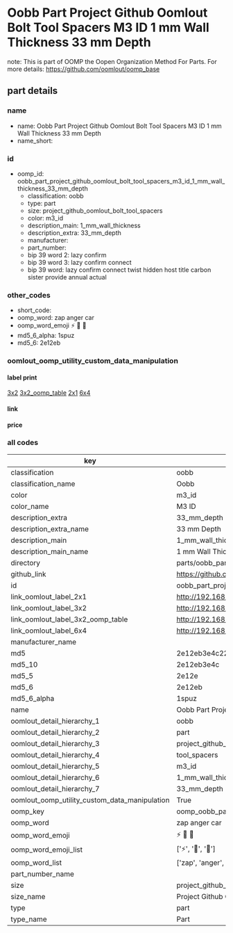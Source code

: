# Oobb Part Project Github Oomlout Bolt Tool Spacers M3 ID 1 mm Wall Thickness 33 mm Depth  

note: This is part of OOMP the Oopen Organization Method For Parts. For more details: https://github.com/oomlout/oomp_base

##  part details
  







### name
* name: Oobb Part Project Github Oomlout Bolt Tool Spacers M3 ID 1 mm Wall Thickness 33 mm Depth
* name_short: 
### id
* oomp_id: oobb_part_project_github_oomlout_bolt_tool_spacers_m3_id_1_mm_wall_thickness_33_mm_depth
  * classification: oobb
  * type: part
  * size: project_github_oomlout_bolt_tool_spacers
  * color: m3_id
  * description_main: 1_mm_wall_thickness
  * description_extra: 33_mm_depth
  * manufacturer: 
  * part_number: 
  * bip 39 word 2: lazy confirm
  * bip 39 word 3: lazy confirm connect
  * bip 39 word: lazy confirm connect twist hidden host title carbon sister provide annual actual

### other_codes
* short_code: 
* oomp_word: zap anger car
* oomp_word_emoji :zap: :anger: :car:
* md5_6_alpha: 1spuz
* md5_6: 2e12eb






### oomlout_oomp_utility_custom_data_manipulation
#### label print
[3x2](http://192.168.1.245:1112/?label=oomp%201spuz)
[3x2_oomp_table](http://192.168.1.108:1112/?label=oomp%201spuz)
[2x1](http://192.168.1.242:1112/?label=oomp%201spuz)
[6x4](http://192.168.1.55:1112/?label=oomp%201spuz)    

#### link

                              

#### price







### all codes 
| key | value |  
| --- | --- |  
| classification | oobb |  
| classification_name | Oobb |  
| color | m3_id |  
| color_name | M3 ID |  
| description_extra | 33_mm_depth |  
| description_extra_name | 33 mm Depth |  
| description_main | 1_mm_wall_thickness |  
| description_main_name | 1 mm Wall Thickness |  
| directory | parts/oobb_part_project_github_oomlout_bolt_tool_spacers_m3_id_1_mm_wall_thickness_33_mm_depth |  
| github_link | https://github.com/oomlout/oomlout_oomp_part_src/tree/main/parts/oobb_part_project_github_oomlout_bolt_tool_spacers_m3_id_1_mm_wall_thickness_33_mm_depth |  
| id | oobb_part_project_github_oomlout_bolt_tool_spacers_m3_id_1_mm_wall_thickness_33_mm_depth |  
| link_oomlout_label_2x1 | http://192.168.1.242:1112/?label=oomp%201spuz |  
| link_oomlout_label_3x2 | http://192.168.1.245:1112/?label=oomp%201spuz |  
| link_oomlout_label_3x2_oomp_table | http://192.168.1.108:1112/?label=oomp%201spuz |  
| link_oomlout_label_6x4 | http://192.168.1.55:1112/?label=oomp%201spuz |  
| manufacturer_name |  |  
| md5 | 2e12eb3e4c227c5db835beb85e4bbbf3 |  
| md5_10 | 2e12eb3e4c |  
| md5_5 | 2e12e |  
| md5_6 | 2e12eb |  
| md5_6_alpha | 1spuz |  
| name | Oobb Part Project Github Oomlout Bolt Tool Spacers M3 ID 1 mm Wall Thickness 33 mm Depth |  
| oomlout_detail_hierarchy_1 | oobb |  
| oomlout_detail_hierarchy_2 | part |  
| oomlout_detail_hierarchy_3 | project_github_bolt |  
| oomlout_detail_hierarchy_4 | tool_spacers |  
| oomlout_detail_hierarchy_5 | m3_id |  
| oomlout_detail_hierarchy_6 | 1_mm_wall_thickness |  
| oomlout_detail_hierarchy_7 | 33_mm_depth |  
| oomlout_oomp_utility_custom_data_manipulation | True |  
| oomp_key | oomp_oobb_part_project_github_oomlout_bolt_tool_spacers_m3_id_1_mm_wall_thickness_33_mm_depth |  
| oomp_word | zap anger car |  
| oomp_word_emoji | :zap: :anger: :car: |  
| oomp_word_emoji_list | [':zap:', ':anger:', ':car:'] |  
| oomp_word_list | ['zap', 'anger', 'car'] |  
| part_number_name |  |  
| size | project_github_oomlout_bolt_tool_spacers |  
| size_name | Project Github Oomlout Bolt Tool Spacers |  
| type | part |  
| type_name | Part |  
